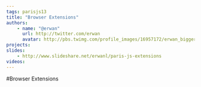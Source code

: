 ```yaml
---
tags: parisjs13
title: "Browser Extensions"
authors:
    - name: "@erwan"
      url: http://twitter.com/erwan
      avatar: http://pbs.twimg.com/profile_images/16957172/erwan_bigger.jpg
projects:
slides:
    - http://www.slideshare.net/erwanl/paris-js-extensions
videos:
---
```

#Browser Extensions
